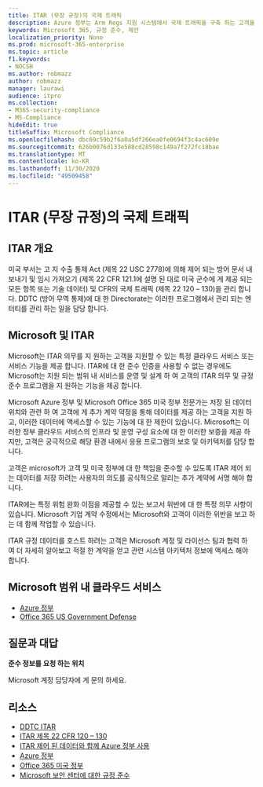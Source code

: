 ```yaml
---
title: ITAR (무장 규정)의 국제 트래픽
description: Azure 정부는 Arm Regs 지원 시스템에서 국제 트래픽을 구축 하는 고객을 지원 합니다.
keywords: Microsoft 365, 규정 준수, 제안
localization_priority: None
ms.prod: microsoft-365-enterprise
ms.topic: article
f1.keywords:
- NOCSH
ms.author: robmazz
author: robmazz
manager: laurawi
audience: itpro
ms.collection:
- M365-security-compliance
- MS-Compliance
hideEdit: true
titleSuffix: Microsoft Compliance
ms.openlocfilehash: dbc69c59b2f6a0a5df266ea0fe0694f3c4ac609e
ms.sourcegitcommit: 626b0076d133e588cd28598c149a7f272fc18bae
ms.translationtype: MT
ms.contentlocale: ko-KR
ms.lasthandoff: 11/30/2020
ms.locfileid: "49509458"
---
```

# <a name="international-traffic-in-arms-regulations-itar"></a>ITAR (무장 규정)의 국제 트래픽

## <a name="itar-overview"></a>ITAR 개요

미국 부서는 고 지 수출 통제 Act (제목 22 USC 2778)에 의해 제어 되는 방어 문서 내보내기 및 임시 가져오기 (제목 22 CFR 121.1에 설명 된 대로 미국 군수에 게 제공 되는 모든 항목 또는 기술 데이터) 및 CFR의 국제 트래픽 (제목 22 120 – 130)을 관리 합니다. DDTC (방어 무역 통제)에 대 한 Directorate는 이러한 프로그램에서 관리 되는 엔터티를 관리 하는 일을 담당 합니다.

## <a name="microsoft-and-itar"></a>Microsoft 및 ITAR

Microsoft는 ITAR 의무를 지 원하는 고객을 지원할 수 있는 특정 클라우드 서비스 또는 서비스 기능을 제공 합니다. ITAR에 대 한 준수 인증을 사용할 수 없는 경우에도 Microsoft는 지원 되는 범위 내 서비스를 운영 및 설계 하 여 고객의 ITAR 의무 및 규정 준수 프로그램을 지 원하는 기능을 제공 합니다.  
  
Microsoft Azure 정부 및 Microsoft Office 365 미국 정부 전문가는 저장 된 데이터 위치와 관련 하 여 고객에 게 추가 계약 약정을 통해 데이터를 제공 하는 고객을 지원 하 고, 이러한 데이터에 액세스할 수 있는 기능에 대 한 제한이 있습니다. Microsoft는 이러한 정부 클라우드 서비스의 인프라 및 운영 구성 요소에 대 한 이러한 보증을 제공 하지만, 고객은 궁극적으로 해당 환경 내에서 응용 프로그램의 보호 및 아키텍처를 담당 합니다.  
  
고객은 microsoft가 고객 및 미국 정부에 대 한 책임을 준수할 수 있도록 ITAR 제어 되는 데이터를 저장 하려는 사용자의 의도를 공식적으로 알리는 추가 계약에 서명 해야 합니다.  
  
ITAR에는 특정 위험 완화 이점을 제공할 수 있는 보고서 위반에 대 한 특정 의무 사항이 있습니다. Microsoft 기업 계약 수정에서는 Microsoft와 고객이 이러한 위반을 보고 하는 데 함께 작업할 수 있습니다.  
  
ITAR 규정 데이터를 호스트 하려는 고객은 Microsoft 계정 및 라이선스 팀과 협력 하 여 더 자세히 알아보고 적절 한 계약을 얻고 관련 시스템 아키텍처 정보에 액세스 해야 합니다.

## <a name="microsoft-in-scope-cloud-services"></a>Microsoft 범위 내 클라우드 서비스

- [Azure 정부](https://aka.ms/AzureCompliance)
- [Office 365 US Government Defense](https://go.microsoft.com/fwlink/p/?LinkID=2077751)

## <a name="frequently-asked-questions"></a>질문과 대답

**준수 정보를 요청 하는 위치**

Microsoft 계정 담당자에 게 문의 하세요.

## <a name="resources"></a>리소스

- [DDTC ITAR](https://www.pmddtc.state.gov/?id=ddtc_kb_article_page&sys_id=24d528fddbfc930044f9ff621f961987)
- [ITAR 제목 22 CFR 120 – 130](https://aka.ms/itar)
- [ITAR 제어 된 데이터와 함께 Azure 정부 사용](https://aka.ms/azure-itar-guide)
- [Azure 정부](https://azure.microsoft.com/features/gov/)
- [Office 365 미국 정부](https://products.office.com/government/office-365-web-services-for-government)
- [Microsoft 보안 센터에 대한 규정 준수](https://www.microsoft.com/trust-center/compliance/compliance-overview)
